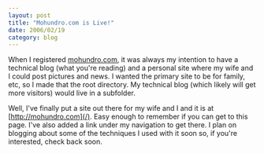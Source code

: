 ```yaml
---
layout: post
title: "Mohundro.com is Live!"
date: 2006/02/19
category: blog
---
```


When I registered [mohundro.com](/), it was always my intention to have a technical blog (what you're reading) and a personal site where my wife and I could post pictures and news. I wanted the primary site to be for family, etc, so I made that the root directory. My technical blog (which likely will get more visitors) would live in a subfolder.

Well, I've finally put a site out there for my wife and I and it is at [http://mohundro.com](/). Easy enough to remember if you can get to this page. I've also added a link under my navigation to get there. I plan on blogging about some of the techniques I used with it soon so, if you're interested, check back soon.


